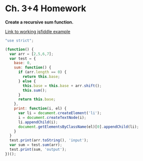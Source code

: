 # Ch. 3+4 Homework

__Create a recursive sum function.__

[Link to working jsfiddle example](https://jsfiddle.net/meshuggie/kzm7aku2/)

```javascript
"use strict";

(function() {
  var arr = [2,5,6,7];
  var test = {
    base: 0,
    sum: function() {
      if (arr.length == 0) {
        return this.base;
      } else {
        this.base = this.base + arr.shift();
        this.sum();
      }
      return this.base;
    },
    print: function(i, el) {
      var li = document.createElement('li');
      i = document.createTextNode(i);
      li.appendChild(i);
      document.getElementsByClassName(el)[0].appendChild(li);
    }
  }
  test.print(arr.toString(), 'input');
  var sum = test.sum(arr);
  test.print(sum, 'output');
})();
```
